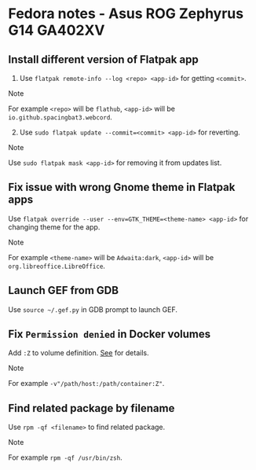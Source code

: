 # Fedora notes - Asus ROG Zephyrus G14 GA402XV

## Install different version of Flatpak app

1. Use `flatpak remote-info --log <repo> <app-id>` for getting `<commit>`.

> [!NOTE]
> For example `<repo>` will be `flathub`, `<app-id>` will be `io.github.spacingbat3.webcord`.

2. Use `sudo flatpak update --commit=<commit> <app-id>` for reverting.

> [!NOTE]
> Use `sudo flatpak mask <app-id>` for removing it from updates list.

## Fix issue with wrong Gnome theme in Flatpak apps

Use `flatpak override --user --env=GTK_THEME=<theme-name> <app-id>` for changing theme for the app.

> [!NOTE]
> For example `<theme-name>` will be `Adwaita:dark`, `<app-id>` will be `org.libreoffice.LibreOffice`.

## Launch GEF from GDB

Use `source ~/.gef.py` in GDB prompt to launch GEF.

## Fix `Permission denied` in Docker volumes

Add `:Z` to volume definition. [See](https://stackoverflow.com/a/31334443) for details.

> [!NOTE]
> For example `-v"/path/host:/path/container:Z"`.

## Find related package by filename

Use `rpm -qf <filename>` to find related package.

> [!NOTE]
> For example `rpm -qf /usr/bin/zsh`.
